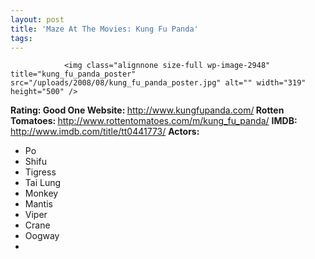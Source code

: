 ```yaml
---
layout: post
title: 'Maze At The Movies: Kung Fu Panda'
tags:
---
```



                <img class="alignnone size-full wp-image-2948" title="kung_fu_panda_poster" src="/uploads/2008/08/kung_fu_panda_poster.jpg" alt="" width="319" height="500" />
<p><strong>Rating: Good One
Website: </strong><a href="http://www.kungfupanda.com/ "><a href="http://www.kungfupanda.com/">http://www.kungfupanda.com/</a></a><strong>
Rotten Tomatoes: </strong><a href="http://www.rottentomatoes.com/m/kung_fu_panda/"><a href="http://www.rottentomatoes.com/m/kung_fu_panda/">http://www.rottentomatoes.com/m/kung_fu_panda/</a></a>
<strong>IMDB: </strong><a href="http://www.imdb.com/title/tt0441773/"><a href="http://www.imdb.com/title/tt0441773/">http://www.imdb.com/title/tt0441773/</a></a>
<strong>Actors:
</strong></p>
<ul>
    <li>Po</li>
    <li>Shifu</li>
    <li>Tigress</li>
    <li>Tai Lung</li>
    <li>Monkey</li>
    <li>Mantis</li>
    <li>Viper</li>
    <li>Crane</li>
    <li>Oogway</li>
    <li></li>
</ul>
